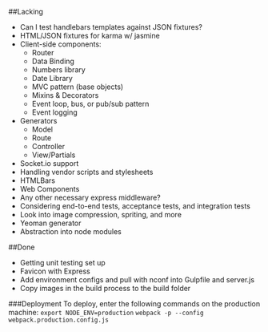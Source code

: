 ##Lacking
* Can I test handlebars templates against JSON fixtures?
* HTML/JSON fixtures for karma w/ jasmine
* Client-side components:
  * Router
  * Data Binding
  * Numbers library
  * Date Library
  * MVC pattern (base objects)
  * Mixins & Decorators
  * Event loop, bus, or pub/sub pattern
  * Event logging
* Generators
  * Model
  * Route
  * Controller
  * View/Partials
* Socket.io support
* Handling vendor scripts and stylesheets
* HTMLBars
* Web Components
* Any other necessary express middleware?
* Considering end-to-end tests, acceptance tests, and integration tests
* Look into image compression, spriting, and more
* Yeoman generator
* Abstraction into node modules

##Done

* Getting unit testing set up
* Favicon with Express
* Add environment configs and pull with nconf into Gulpfile and server.js
* Copy images in the build process to the build folder

###Deployment
To deploy, enter the following commands on the production machine:
```export NODE_ENV=production```
```webpack -p --config webpack.production.config.js```
